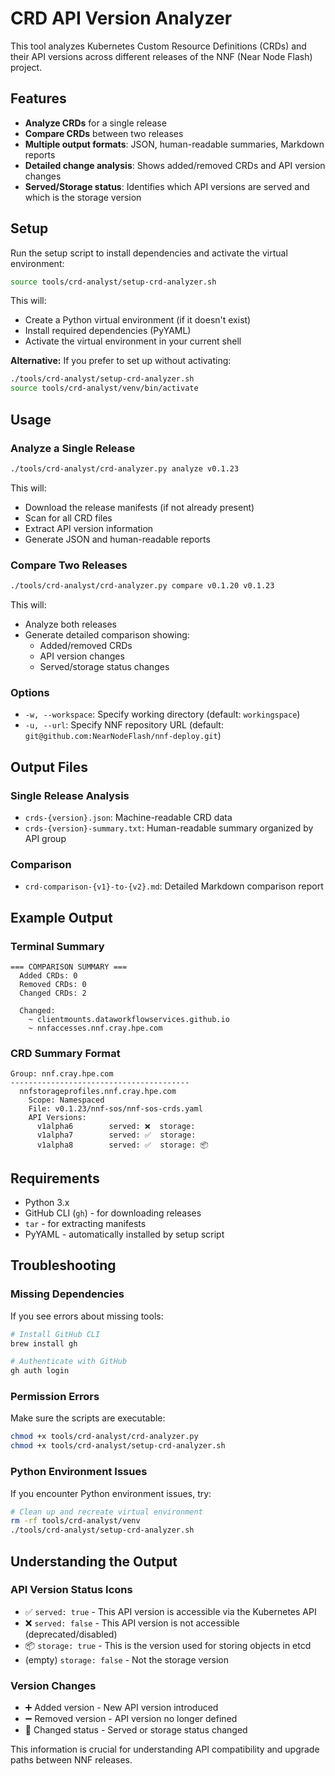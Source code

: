 # CRD API Version Analyzer

This tool analyzes Kubernetes Custom Resource Definitions (CRDs) and their API versions across different releases of the NNF (Near Node Flash) project.

## Features

- **Analyze CRDs** for a single release
- **Compare CRDs** between two releases
- **Multiple output formats**: JSON, human-readable summaries, Markdown reports
- **Detailed change analysis**: Shows added/removed CRDs and API version changes
- **Served/Storage status**: Identifies which API versions are served and which is the storage version

## Setup

Run the setup script to install dependencies and activate the virtual environment:

```bash
source tools/crd-analyst/setup-crd-analyzer.sh
```

This will:

- Create a Python virtual environment (if it doesn't exist)
- Install required dependencies (PyYAML)
- Activate the virtual environment in your current shell

**Alternative:** If you prefer to set up without activating:

```bash
./tools/crd-analyst/setup-crd-analyzer.sh
source tools/crd-analyst/venv/bin/activate
```

## Usage

### Analyze a Single Release

```bash
./tools/crd-analyst/crd-analyzer.py analyze v0.1.23
```

This will:

- Download the release manifests (if not already present)
- Scan for all CRD files
- Extract API version information
- Generate JSON and human-readable reports

### Compare Two Releases

```bash
./tools/crd-analyst/crd-analyzer.py compare v0.1.20 v0.1.23
```

This will:

- Analyze both releases
- Generate detailed comparison showing:
  - Added/removed CRDs
  - API version changes
  - Served/storage status changes

### Options

- `-w, --workspace`: Specify working directory (default: `workingspace`)
- `-u, --url`: Specify NNF repository URL (default: `git@github.com:NearNodeFlash/nnf-deploy.git`)

## Output Files

### Single Release Analysis

- `crds-{version}.json`: Machine-readable CRD data
- `crds-{version}-summary.txt`: Human-readable summary organized by API group

### Comparison

- `crd-comparison-{v1}-to-{v2}.md`: Detailed Markdown comparison report

## Example Output

### Terminal Summary

```shell
=== COMPARISON SUMMARY ===
  Added CRDs: 0
  Removed CRDs: 0
  Changed CRDs: 2

  Changed:
    ~ clientmounts.dataworkflowservices.github.io
    ~ nnfaccesses.nnf.cray.hpe.com
```

### CRD Summary Format

```shell
Group: nnf.cray.hpe.com
----------------------------------------
  nnfstorageprofiles.nnf.cray.hpe.com
    Scope: Namespaced
    File: v0.1.23/nnf-sos/nnf-sos-crds.yaml
    API Versions:
      v1alpha6        served: ❌  storage:   
      v1alpha7        served: ✅  storage:   
      v1alpha8        served: ✅  storage: 📦
```

## Requirements

- Python 3.x
- GitHub CLI (`gh`) - for downloading releases
- `tar` - for extracting manifests
- PyYAML - automatically installed by setup script

## Troubleshooting

### Missing Dependencies

If you see errors about missing tools:

```bash
# Install GitHub CLI
brew install gh

# Authenticate with GitHub
gh auth login
```

### Permission Errors

Make sure the scripts are executable:

```bash
chmod +x tools/crd-analyst/crd-analyzer.py
chmod +x tools/crd-analyst/setup-crd-analyzer.sh
```

### Python Environment Issues

If you encounter Python environment issues, try:

```bash
# Clean up and recreate virtual environment
rm -rf tools/crd-analyst/venv
./tools/crd-analyst/setup-crd-analyzer.sh
```

## Understanding the Output

### API Version Status Icons

- ✅ `served: true` - This API version is accessible via the Kubernetes API
- ❌ `served: false` - This API version is not accessible (deprecated/disabled)
- 📦 `storage: true` - This is the version used for storing objects in etcd
- (empty) `storage: false` - Not the storage version

### Version Changes

- ➕ Added version - New API version introduced
- ➖ Removed version - API version no longer defined
- 🔄 Changed status - Served or storage status changed

This information is crucial for understanding API compatibility and upgrade paths between NNF releases.
